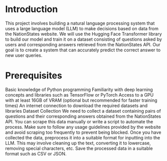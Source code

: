 # Introduction
This project involves building a natural language processing system that uses a large language model (LLM) to make decisions based on data from the NationStates website. We will use the Hugging Face Transformer library to build our model and train it on a dataset consisting of questions asked by users and corresponding answers retrieved from the NationStates API. Our goal is to create a system that can accurately predict the correct answer to new user queries.

# Prerequisites
Basic knowledge of Python programming
Familiarity with deep learning concepts and libraries such as TensorFlow or PyTorch
Access to a GPU with at least 16GB of VRAM (optional but recommended for faster training times)
An internet connection to download the required datasets and libraries
Dataset Collection
We need to collect a dataset containing pairs of questions and their corresponding answers obtained from the NationStates API. You can scrape this data manually or write a script to automate the process. Make sure to follow any usage guidelines provided by the website and avoid scraping too frequently to prevent being blocked. Once you have collected the data, preprocess it into a suitable format for inputting into the LLM. This may involve cleaning up the text, converting it to lowercase, removing special characters, etc. Save the processed data in a suitable format such as CSV or JSON.